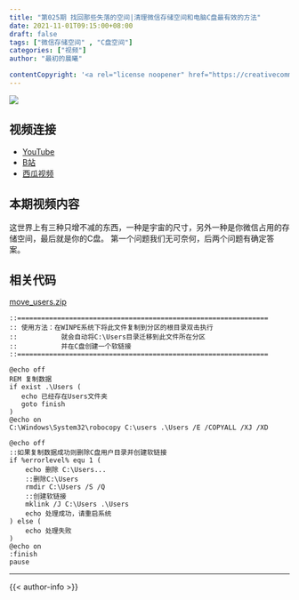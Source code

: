 ```yaml
---
title: "第025期 找回那些失落的空间|清理微信存储空间和电脑C盘最有效的方法"
date: 2021-11-01T09:15:00+08:00
draft: false
tags: ["微信存储空间" , "C盘空间"]
categories: ["视频"]
author: "最初的晨曦"

contentCopyright: '<a rel="license noopener" href="https://creativecommons.org/licenses/by-nc-sa/4.0/deed.zh" target="_blank">本文章采用 CC BY-NC-SA 4.0 许可协议</a>'
---
```


![](../../images/025/0.jpg)
	
## 视频连接
- [YouTube](https://www.youtube.com/watch?v=_ngm-0ocRqg)
- [B站](https://www.bilibili.com/video/BV1i34y1o7Bv/)
- [西瓜视频](https://www.ixigua.com/7025474587584692750)

## 本期视频内容

这世界上有三种只增不减的东西，一种是宇宙的尺寸，另外一种是你微信占用的存储空间，最后就是你的C盘。
第一个问题我们无可奈何，后两个问题有确定答案。

## 相关代码

[move_users.zip](../../images/025/move_users.zip)

```
::===============================================================
:: 使用方法：在WINPE系统下将此文件复制到分区的根目录双击执行
::           就会自动将C:\Users目录迁移到此文件所在分区
::           并在C盘创建一个软链接
::===============================================================

@echo off
REM 复制数据
if exist .\Users (
   echo 已经存在Users文件夹
   goto finish
)
@echo on
C:\Windows\System32\robocopy C:\users .\Users /E /COPYALL /XJ /XD

@echo off
::如果复制数据成功则删除C盘用户目录并创建软链接
if %errorlevel% equ 1 (
	echo 删除 C:\Users...
	::删除C:\Users
	rmdir C:\Users /S /Q
	::创建软链接
	mklink /J C:\Users .\Users
	echo 处理成功，请重启系统
) else (
	echo 处理失败
)
@echo on
:finish
pause
```

---

{{< author-info >}}